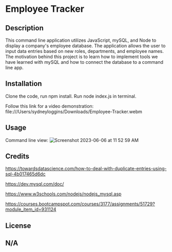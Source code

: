 # Employee Tracker

## Description


This command line application utilizes JavaScript, mySQL, and Node to display a company's employee database. The application allows the user to input data entries based on new roles, departments, and employee names. The motivation behind this project is to learn how to implement tools we have learned with mySQL and how to connect the database to a command line app.


## Installation

Clone the code, run npm install.
Run node index.js in terminal.

Follow this link for a video demonstration: file:///Users/sydneyloggins/Downloads/Employee-Tracker.webm

## Usage
Command line view: ![Screenshot 2023-06-06 at 11 52 59 AM](https://github.com/sydneyloggins/Employee-Tracker/assets/125998308/74239a66-4138-4569-adab-46fd9a171f18)


## Credits
https://towardsdatascience.com/how-to-deal-with-duplicate-entries-using-sql-4b017465d6dc

https://dev.mysql.com/doc/

https://www.w3schools.com/nodejs/nodejs_mysql.asp

https://courses.bootcampspot.com/courses/3177/assignments/51729?module_item_id=931124

## License
N/A
---
